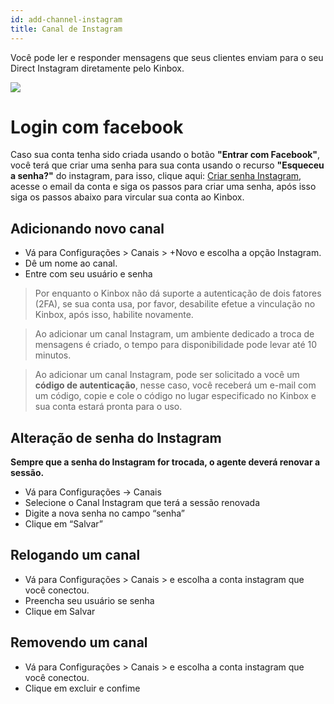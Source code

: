 ```yaml
---
id: add-channel-instagram
title: Canal de Instagram
---
```


Você pode ler e responder mensagens que seus clientes enviam para o seu Direct Instagram diretamente pelo Kinbox.

![](../../img/insta_bg.png)

# Login com facebook
Caso sua conta tenha sido criada usando o botão **"Entrar com Facebook"**, você terá que criar uma senha para sua conta usando o recurso **"Esqueceu a senha?"** do instagram, para isso, clique aqui: [Criar senha Instagram](https://www.instagram.com/accounts/password/reset/), acesse o email da conta e siga os passos para criar uma senha, após isso siga os passos abaixo para vircular sua conta ao Kinbox.

## Adicionando novo canal
- Vá para Configurações > Canais > +Novo e escolha a opção Instagram.
- Dê um nome ao canal.
- Entre com seu usuário e senha

> Por enquanto o Kinbox não dá suporte a autenticação de dois fatores (2FA), se sua conta usa, por favor, desabilite efetue a vinculação no Kinbox, após isso, habilite novamente.

> Ao adicionar um canal Instagram, um ambiente dedicado a troca de mensagens é criado, o tempo para disponibilidade pode levar até 10 minutos.

> Ao adicionar um canal Instagram, pode ser solicitado a você um **código de autenticação**, nesse caso, você receberá um e-mail com um código, copie e cole o código no lugar especificado no Kinbox e sua conta estará pronta para o uso.

## Alteração de senha do Instagram
**Sempre que a senha do Instagram for trocada, o agente deverá renovar a sessão.**

- Vá para Configurações → Canais 
- Selecione o Canal Instagram que terá a sessão renovada 
- Digite a nova senha no campo “senha” 
- Clique em “Salvar”

## Relogando um canal

- Vá para Configurações > Canais > e escolha a conta instagram que você conectou.
- Preencha seu usuário se senha
- Clique em Salvar

## Removendo um canal
- Vá para Configurações > Canais > e escolha a conta instagram que você conectou.
- Clique em excluir e confime
